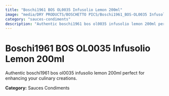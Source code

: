 ```yaml
---
title: "Boschi1961 BOS OL0035 Infusolio Lemon 200ml"
image: "media/DRY PRODUCTS/BOSCHETTO PICS/Boschi1961_BOS-OL0035 Infusolio Lemon 200ml.png"
category: "sauces-condiments"
description: "Authentic boschi1961 bos ol0035 infusolio lemon 200ml perfect for enhancing your culinary creations."
---
```


# Boschi1961 BOS OL0035 Infusolio Lemon 200ml

Authentic boschi1961 bos ol0035 infusolio lemon 200ml perfect for enhancing your culinary creations.

**Category:** Sauces Condiments
